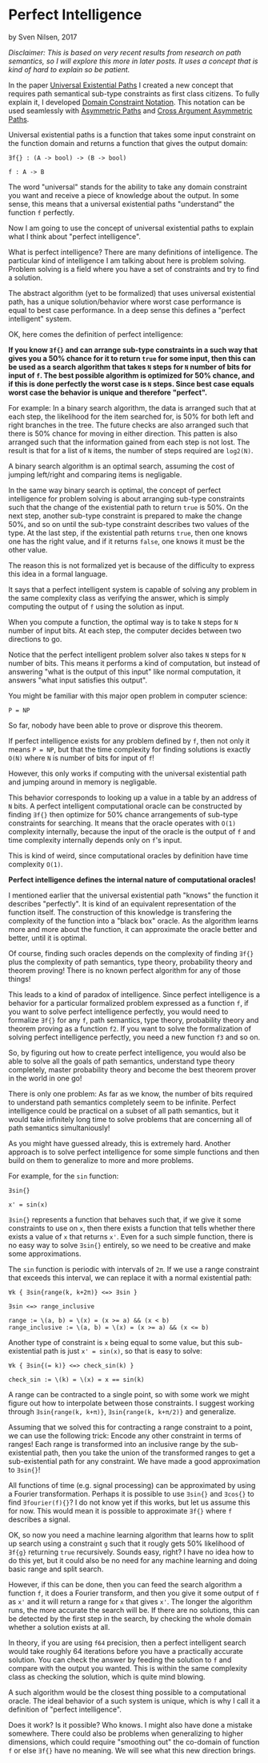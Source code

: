 # Perfect Intelligence
by Sven Nilsen, 2017

*Disclaimer: This is based on very recent results from research on path semantics, so I will explore this more in later posts.
It uses a concept that is kind of hard to explain so be patient.*

In the paper [Universal Existential Paths](https://github.com/advancedresearch/path_semantics/blob/master/papers-wip/universal-existential-paths.pdf)
I created a new concept that requires path semantical sub-type constraints as first class citizens.
To fully explain it, I developed [Domain Constraint Notation](https://github.com/advancedresearch/path_semantics/blob/master/papers-wip/domain-constraint-notation.pdf).
This notation can be used seamlessly with [Asymmetric Paths](https://github.com/advancedresearch/path_semantics/blob/master/papers-wip/algebraic-notation-for-asymmetric-paths.pdf)
and [Cross Argument Asymmetric Paths](https://github.com/advancedresearch/path_semantics/blob/master/papers-wip/cross-argument-asymmetric-path-notation.pdf).

Universal existential paths is a function that takes some input constraint on the function domain and
returns a function that gives the output domain:

```
∃f{} : (A -> bool) -> (B -> bool)

f : A -> B
```

The word "universal" stands for the ability to take any domain constraint you want and receive a piece of knowledge
about the output. In some sense, this means that a universal existential paths "understand" the function `f` perfectly.

Now I am going to use the concept of universal existential paths to explain what I think about "perfect intelligence".

What is perfect intelligence? There are many definitions of intelligence. 
The particular kind of intelligence I am talking about here is problem solving.
Problem solving is a field where you have a set of constraints and try to find a solution.

The abstract algorithm (yet to be formalized) that uses universal existential path,
has a unique solution/behavior where worst case performance is equal to best case performance.
In a deep sense this defines a "perfect intelligent" system.

OK, here comes the definition of perfect intelligence:

**If you know `∃f{}` and can arrange sub-type constraints in a such way that gives you a 50% chance
for it to return `true` for some input, then this can be used as a search algorithm that takes `N` steps for `N` number of bits for input of `f`.
The best possible algorithm is optimized for 50% chance, and if this is done perfectly the worst case is `N` steps.
Since best case equals worst case the behavior is unique and therefore "perfect".**

For example: In a binary search algorithm, the data is arranged such that at each step,
the likelihood for the item searched for, is 50% for both left and right branches in the tree.
The future checks are also arranged such that there is 50% chance for moving in either direction.
This patten is also arranged such that the information gained from each step is not lost.
The result is that for a list of `N` items, the number of steps required are `log2(N)`.

A binary search algorithm is an optimal search, assuming the cost of jumping left/right and comparing items is negligable.

In the same way binary search is optimal, the concept of perfect intelligence for problem solving
is about arranging sub-type constraints such that the change of the existential path to return `true`
is 50%. On the next step, another sub-type constraint is prepared to make the change 50%,
and so on until the sub-type constraint describes two values of the type.
At the last step, if the existential path returns `true`, then one knows one has the right value,
and if it returns `false`, one knows it must be the other value.

The reason this is not formalized yet is because of the difficulty to express this idea in a formal language.

It says that a perfect intelligent system is capable of solving any problem in the same complexity class
as verifying the answer, which is simply computing the output of `f` using the solution as input.

When you compute a function, the optimal way is to take `N` steps for `N` number of input bits.
At each step, the computer decides between two directions to go.

Notice that the perfect intelligent problem solver also takes `N` steps for `N` number of bits.
This means it performs a kind of computation, but instead of answering "what is the output of this input" like normal computation,
it answers "what input satisfies this output".

You might be familiar with this major open problem in computer science:

```
P = NP
```

So far, nobody have been able to prove or disprove this theorem.

If perfect intelligence exists for any problem defined by `f`, then not only it means `P = NP`,
but that the time complexity for finding solutions is exactly `O(N)` where `N` is number of bits for input of `f`!

However, this only works if computing with the universal existential path and jumping around in memory is negligable.

This behavior corresponds to looking up a value in a table by an address of `N` bits.
A perfect intelligent computational oracle can be constructed by finding `∃f{}`
then optimize for 50% chance arrangements of sub-type constraints for searching.
It means that the oracle operates with `O(1)` complexity internally,
because the input of the oracle is the output of `f` and time complexity internally depends only on `f`'s input.

This is kind of weird, since computational oracles by definition have time complexity `O(1)`.

**Perfect intelligence defines the internal nature of computational oracles!**

I mentioned earlier that the universal existential path "knows" the function it describes "perfectly".
It is kind of an equivalent representation of the function itself.
The construction of this knowledge is transfering the complexity of the function into a "black box" oracle.
As the algorithm learns more and more about the function,
it can approximate the oracle better and better, until it is optimal.

Of course, finding such oracles depends on the complexity of finding `∃f{}`
plus the complexity of path semantics, type theory, probability theory and theorem proving!
There is no known perfect algorithm for any of those things!

This leads to a kind of paradox of intelligence.
Since perfect intelligence is a behavior for a particular formalized problem expressed as a function `f`,
if you want to solve perfect intelligence perfectly, you would need to formalize `∃f{}` for any `f`,
path semantics, type theory, probability theory and theorem proving as a function `f2`.
If you want to solve the formalization of solving perfect intelligence perfectly,
you need a new function `f3` and so on.

So, by figuring out how to create perfect intelligence,
you would also be able to solve all the goals of path semantics, understand type theory completely,
master probability theory and become the best theorem prover in the world in one go!

There is only one problem: As far as we know, the number of bits required to understand path semantics completely
seem to be infinite. Perfect intelligence could be practical on a subset of all path semantics,
but it would take infinitely long time to solve problems that are concerning all of path semantics simultaniously!

As you might have guessed already, this is extremely hard.
Another approach is to solve perfect intelligence for some simple functions
and then build on them to generalize to more and more problems.

For example, for the `sin` function:

```
∃sin{}

x' = sin(x)
```

`∃sin{}` represents a function that behaves such that, if we give it some constraints to use on `x`,
then there exists a function that tells whether there exists a value of `x` that returns `x'`.
Even for a such simple function, there is no easy way to solve `∃sin{}` entirely,
so we need to be creative and make some approximations.

The `sin` function is periodic with intervals of `2π`.
If we use a range constraint that exceeds this interval, we can replace it with a normal existential path:

```
∀k { ∃sin{range(k, k+2π)} <=> ∃sin }

∃sin <=> range_inclusive

range := \(a, b) = \(x) = (x >= a) && (x < b)
range_inclusive := \(a, b) = \(x) = (x >= a) && (x <= b)
```

Another type of constraint is `x` being equal to some value,
but this sub-existential path is just `x' = sin(x)`, so that is easy to solve:

```
∀k { ∃sin{(= k)} <=> check_sin(k) }

check_sin := \(k) = \(x) = x == sin(k)
```

A range can be contracted to a single point,
so with some work we might figure out how to interpolate between those constraints.
I suggest working through `∃sin{range(k, k+π)}`, `∃sin{range(k, k+π/2)}` and generalize.

Assuming that we solved this for contracting a range constraint to a point,
we can use the following trick: Encode any other constraint in terms of ranges!
Each range is transformed into an inclusive range by the sub-existential path,
then you take the union of the transformed ranges to get a sub-existential path for any constraint.
We have made a good approximation to `∃sin{}`!

All functions of time (e.g. signal processing) can be approximated by using a Fourier transformation.
Perhaps it is possible to use `∃sin{}` and `∃cos{}` to find `∃fourier(f){}`?
I do not know yet if this works, but let us assume this for now.
This would mean it is possible to approximate `∃f{}` where `f` describes a signal.

OK, so now you need a machine learning algorithm that learns how to split up search using a constraint `g`
such that it rougly gets 50% likelihood of `∃f{g}` returning `true` recursively.
Sounds easy, right?
I have no idea how to do this yet, but it could also be no need for any machine learning and doing basic range and split search.

However, if this can be done, then you can feed the search algorithm a function `f`,
it does a Fourier transform, and then you give it some output of `f` as `x'` and it will return a range for `x` that gives `x'`.
The longer the algorithm runs, the more accurate the search will be.
If there are no solutions, this can be detected by the first step in the search,
by checking the whole domain whether a solution exists at all.

In theory, if you are using `f64` precision, then a perfect intelligent search would take roughly 64 iterations before you have a practically accurate solution.
You can check the answer by feeding the solution to `f` and compare with the output you wanted.
This is within the same complexity class as checking the solution, which is quite mind blowing.

A such algorithm would be the closest thing possible to a computational oracle.
The ideal behavior of a such system is unique, which is why I call it a definition of "perfect intelligence".

Does it work? Is it possible? Who knows. I might also have done a mistake somewhere.
There could also be problems when generalizing to higher dimensions,
which could require "smoothing out" the co-domain of function `f` or else `∃f{}` have no meaning.
We will see what this new direction brings.

